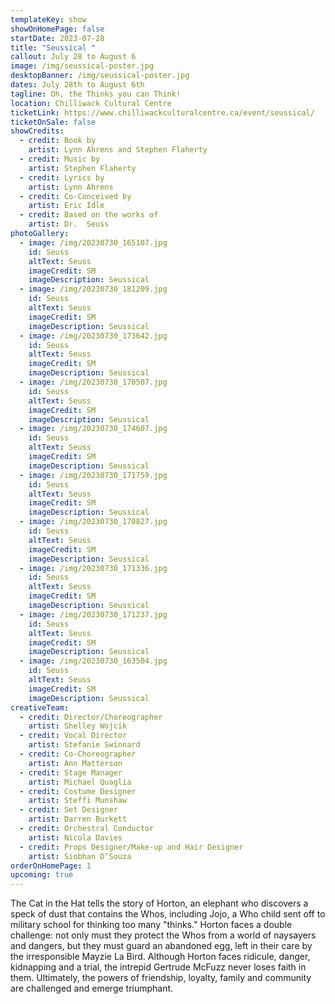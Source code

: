 ```yaml
---
templateKey: show
showOnHomePage: false
startDate: 2023-07-28
title: "Seussical "
callout: July 28 to August 6
image: /img/seussical-poster.jpg
desktopBanner: /img/seussical-poster.jpg
dates: July 28th to August 6th
tagline: Oh, the Thinks you can Think!
location: Chilliwack Cultural Centre
ticketLink: https://www.chilliwackculturalcentre.ca/event/seussical/
ticketOnSale: false
showCredits:
  - credit: Book by
    artist: Lynn Ahrens and Stephen Flaherty
  - credit: Music by
    artist: Stephen Flaherty
  - credit: Lyrics by
    artist: Lynn Ahrens
  - credit: Co-Conceived by
    artist: Eric Idle
  - credit: Based on the works of
    artist: Dr.  Seuss
photoGallery:
  - image: /img/20230730_165107.jpg
    id: Seuss
    altText: Seuss
    imageCredit: SM
    imageDescription: Seussical
  - image: /img/20230730_181209.jpg
    id: Seuss
    altText: Seuss
    imageCredit: SM
    imageDescription: Seussical
  - image: /img/20230730_173642.jpg
    id: Seuss
    altText: Seuss
    imageCredit: SM
    imageDescription: Seussical
  - image: /img/20230730_170507.jpg
    id: Seuss
    altText: Seuss
    imageCredit: SM
    imageDescription: Seussical
  - image: /img/20230730_174607.jpg
    id: Seuss
    altText: Seuss
    imageCredit: SM
    imageDescription: Seussical
  - image: /img/20230730_171759.jpg
    id: Seuss
    altText: Seuss
    imageCredit: SM
    imageDescription: Seussical
  - image: /img/20230730_170827.jpg
    id: Seuss
    altText: Seuss
    imageCredit: SM
    imageDescription: Seussical
  - image: /img/20230730_171336.jpg
    id: Seuss
    altText: Seuss
    imageCredit: SM
    imageDescription: Seussical
  - image: /img/20230730_171237.jpg
    id: Seuss
    altText: Seuss
    imageCredit: SM
    imageDescription: Seussical
  - image: /img/20230730_163504.jpg
    id: Seuss
    altText: Seuss
    imageCredit: SM
    imageDescription: Seussical
creativeTeam:
  - credit: Director/Choreographer
    artist: Shelley Wojcik
  - credit: Vocal Director
    artist: Stefanie Swinnard
  - credit: Co-Choreographer
    artist: Ann Matterson
  - credit: Stage Manager
    artist: Michael Quaglia
  - credit: Costume Designer
    artist: Steffi Munshaw
  - credit: Set Designer
    artist: Darren Burkett
  - credit: Orchestral Conductor
    artist: Nicola Davies
  - credit: Props Designer/Make-up and Hair Designer
    artist: Siobhan D’Souza
orderOnHomePage: 1
upcoming: true
---
```

The Cat in the Hat tells the story of Horton, an elephant who discovers a speck of dust that contains the Whos, including Jojo, a Who child sent off to military school for thinking too many "thinks." Horton faces a double challenge: not only must they protect the Whos from a world of naysayers and dangers, but they must guard an abandoned egg, left in their care by the irresponsible Mayzie La Bird. Although Horton faces ridicule, danger, kidnapping and a trial, the intrepid Gertrude McFuzz never loses faith in them. Ultimately, the powers of friendship, loyalty, family and community are challenged and emerge triumphant.
